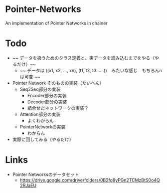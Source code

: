 # Pointer-Networks
An implementation of Pointer Networks in chainer

# Todo
- ~~ データを扱うためのクラス定義と、実データを読み込むまでをやる（やるだけ）~~
  - ~~ データは ((x1, x2, ..., xn), (t1, t2, t3……))　みたいな感じ　もちろんnは可変 ~~
- Pointer Network そのものの実装（たいへん）
  - Seq2Seq部分の実装
    - Encoder部分の実装
    - Decoder部分の実装
    - 組合せたネットワークの実装？
  - Attention部分の実装
    - よくわからん
  - PointerNetworkの実装
    - わからん
- 実際に回してみる（やるだけ）

# Links
- Pointer Networksのデータセット
  - https://drive.google.com/drive/folders/0B2fg8yPGn2TCMzBtS0o4Q2RJaEU
